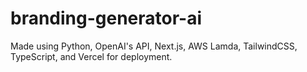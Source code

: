 # branding-generator-ai 
Made using Python, OpenAI's API, Next.js, AWS Lamda, TailwindCSS, TypeScript, and Vercel for deployment.
